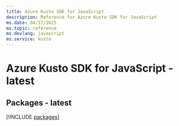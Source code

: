 ```yaml
---
title: Azure Kusto SDK for JavaScript
description: Reference for Azure Kusto SDK for JavaScript
ms.date: 04/17/2025
ms.topic: reference
ms.devlang: javascript
ms.service: kusto
---
```

# Azure Kusto SDK for JavaScript - latest
## Packages - latest
[!INCLUDE [packages](kusto-index.md)]